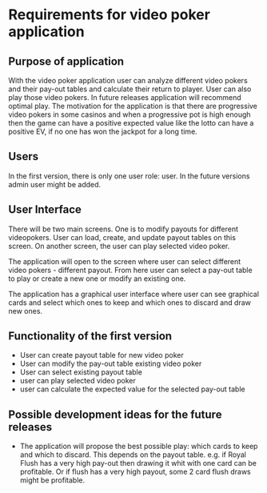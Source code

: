 # Requirements for video poker application

## Purpose of application 

With the video poker application user can analyze different video pokers and their pay-out tables and calculate their return to player. User can also play those video pokers.
In future releases application will recommend optimal play. The motivation for the application is that there are progressive video pokers 
in some casinos and when a progressive pot is high enough then the game can have a positive expected value like the lotto can have a positive EV, 
if no one has won the jackpot for a long time. 

## Users

In the first version, there is only one user role: user. In the future versions admin user might be added.

## User Interface

There will be two main screens. One is to modify payouts for different videopokers. User can load, create, and update payout tables on this screen. On another screen, the user can play selected video poker.

The application will open to the screen where user can select different video pokers - different payout. From here user can select a pay-out table to play or create a new one or modify an existing one.

The application has a graphical user interface where user can see graphical cards and select which ones to keep and which ones to discard and draw new ones. 

## Functionality of the first version

- User can create payout table for new video poker
- User can modify the pay-out table existing video poker
- User can select existing payout table
- user can play selected video poker
- user can calculate the expected value for the selected pay-out table 

## Possible development ideas for the future releases
- The application will propose the best possible play:
which cards to keep and which to discard. This depends on the payout table. e.g. if Royal Flush has a very high pay-out then drawing it whit with one card can be profitable. Or if flush has a very high payout, some 2 card flush draws might be profitable.
    

